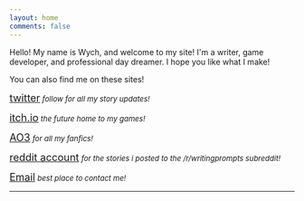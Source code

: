 ```yaml
---
layout: home
comments: false
---
```


Hello! My name is Wych, and welcome to my site! I'm a writer, game developer, and professional day dreamer. I hope you like what I make!




You can also find me on these sites!

<i class="fa fa-twitter fa-1x fa-fw"></i> <font size="+1"><a href="https://twitter.com/wychwitch">twitter</a></font> <font size="-1"><i>follow for all my story updates!</i></font>

<i class="fa fa-gamepad fa-1x fa-fw"></i> <font size="+1"><a href="https://wychwitch.itch.io">itch.io</a></font> <font size="-1"><i>the future home to my games!</i></font>

<i class="fa fa-pencil fa-1x fa-fw"></i><font size="+1"><a href="https://archiveofourown.org/users/WychWitch">AO3</a></font> <font size="-1"><i>for all my fanfics!</i></font>

<i class="fa fa-reddit-alien fa-1x fa-fw"></i> <font size="+1"><a href="https://www.reddit.com/user/WychWitch/">reddit account</a></font> <font size="-1"><i>for the stories i posted to the /r/writingprompts subreddit!</i></font>

<i class="fa fa-envelope-o fa-1x main-list-item-icon"></i><font size="+1"><a href="mailto:wychwitchcraft@gmail.com"> Email</a></font> <font size="-1"><i>best place to contact me!</i></font>

---
